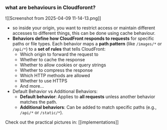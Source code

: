 ### what are behaviours in Cloudforont?
![[Screenshot from 2025-04-09 11-14-13.png]]
- so inside your origin, you want to restrict access or maintain different accesses to different things, this can be done using cache behaviour.
- **Behaviors define how CloudFront responds to requests** for specific paths or file types. Each behavior maps a **path pattern** (like `/images/*` or `/api/*`) to a **set of rules** that tells CloudFront:
	- Which origin to forward the request to
	- Whether to cache the response
	- Whether to allow cookies or query strings
	- Whether to compress the response
	- Which HTTP methods are allowed
	- Whether to use HTTPS
	- And more...
- Default Behavior vs Additional Behaviors:
	- **Default behavior**: Applies to **all requests** unless another behavior matches the path.
	- **Additional behaviors**: Can be added to match specific paths (e.g., `/api/*` or `/static/*`).

Check out the practical pictures in: [[implementations]]